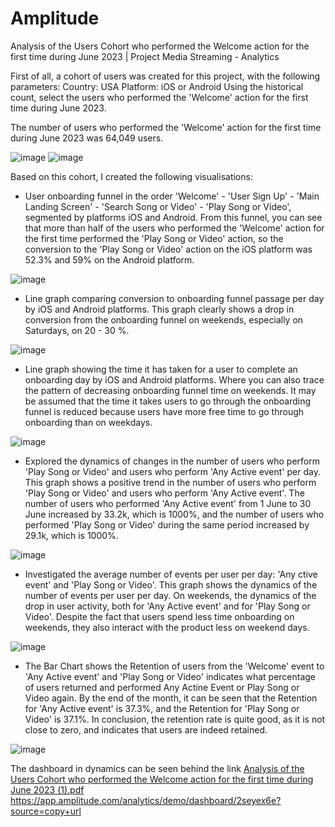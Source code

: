 # Amplitude
Analysis of the Users Cohort who performed the Welcome action for the first time during June 2023 | Project Media Streaming - Analytics

First of all, a cohort of users was created for this project, with the following parameters:
Country: USA
Platform: iOS or Android
Using the historical count, select the users who performed the 'Welcome' action for the first time during June 2023. 

The number of users who performed the 'Welcome' action for the first time during June 2023 was 64,049 users.

![image](https://github.com/user-attachments/assets/5a4c0262-0169-4678-977f-3bed451d73c3) ![image](https://github.com/user-attachments/assets/1f4e30c1-1456-4c96-8b90-01bbc28a6841)


Based on this cohort, I created the following visualisations:

- User onboarding funnel in the order 'Welcome' - 'User Sign Up' - 'Main Landing Screen' - 'Search Song or Video' - 'Play Song or Video', segmented by platforms iOS and Android.
From this funnel, you can see that more than half of the users who performed the 'Welcome' action for the first time performed the 'Play Song or Video' action, so the conversion to the 'Play Song or Video' action on the iOS platform was 52.3% and 59% on the Android platform.

![image](https://github.com/user-attachments/assets/752bffee-8d9a-4e0f-9ada-9a17f869f5f7)

- Line graph comparing conversion to onboarding funnel passage per day by iOS and Android platforms.
This graph clearly shows a drop in conversion from the onboarding funnel on weekends, especially on Saturdays, on 20 - 30 %.

![image](https://github.com/user-attachments/assets/3203cb63-cc9d-4177-a584-a587d7e4bac1)

- Line graph showing the time it has taken for a user to complete an onboarding day by iOS and Android platforms.
Where you can also trace the pattern of decreasing onboarding funnel time on weekends.
It may be assumed that the time it takes users to go through the onboarding funnel is reduced because users have more free time to go through onboarding than on weekdays.

![image](https://github.com/user-attachments/assets/830304aa-c6fe-4c9f-b238-2040762205fe)

- Explored the dynamics of changes in the number of users who perform 'Play Song or Video' and users who perform 'Any Active event' per day.
This graph shows a positive trend in the number of users who perform 'Play Song or Video' and users who perform 'Any Active event'.
The number of users who performed 'Any Active event' from 1 June to 30 June increased by 33.2k, which is 1000%, and the number of users who performed 'Play Song or Video' during the same period increased by 29.1k, which is 1000%.

![image](https://github.com/user-attachments/assets/e8ab2c53-c19d-4e99-9c93-cd46a251ce6f)

- Investigated the average number of events per user per day: 'Any ctive event' and 'Play Song or Video'.
This graph shows the dynamics of the number of events per user per day. On weekends, the dynamics of the drop in user activity, both for 'Any Active event' and for 'Play Song or Video'.
Despite the fact that users spend less time onboarding on weekends, they also interact with the product less on weekend days.

![image](https://github.com/user-attachments/assets/d4de8fef-1b8f-4c0f-9edf-4fbdda53f706)

- The Bar Chart shows the Retention of users from the 'Welcome' event to 'Any Active event' and 'Play Song or Video' indicates what percentage of users returned and performed Any Actine Event or Play Song or Video again.
By the end of the month, it can be seen that the Retention for 'Any Active event' is 37.3%, and the Retention for 'Play Song or Video' is 37.1%.
In conclusion, the retention rate is quite good, as it is not close to zero, and indicates that users are indeed retained.

![image](https://github.com/user-attachments/assets/22472f19-0f37-437f-b757-ab55c427540b)

The dashboard in dynamics can be seen behind the link 
[Analysis of the Users Cohort who performed the Welcome action for the first time during June 2023 (1).pdf](https://github.com/user-attachments/files/18230582/Analysis.of.the.Users.Cohort.who.performed.the.Welcome.action.for.the.first.time.during.June.2023.1.pdf)
https://app.amplitude.com/analytics/demo/dashboard/2seyex6e?source=copy+url









